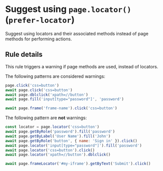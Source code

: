 # Suggest using `page.locator()` (`prefer-locator`)

Suggest using locators and their associated methods instead of page methods for
performing actions.

## Rule details

This rule triggers a warning if page methods are used, instead of locators.

The following patterns are considered warnings:

```javascript
page.click('css=button')
await page.click('css=button')
await page.dblclick('xpath=//button')
await page.fill('input[type="password"]', 'password')

await page.frame('frame-name').click('css=button')
```

The following pattern are **not** warnings:

```javascript
const locator = page.locator('css=button')
await page.getByRole('password').fill('password')
await page.getByLabel('User Name').fill('John')
await page.getByRole('button', { name: 'Sign in' }).click()
await page.locator('input[type="password"]').fill('password')
await page.locator('css=button').click()
await page.locator('xpath=//button').dblclick()

await page.frameLocator('#my-iframe').getByText('Submit').click()
```
